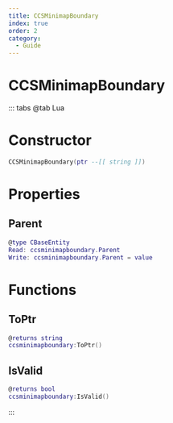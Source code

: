 ```yaml
---
title: CCSMinimapBoundary
index: true
order: 2
category:
  - Guide
---
```


# CCSMinimapBoundary

::: tabs
@tab Lua
# Constructor
```lua
CCSMinimapBoundary(ptr --[[ string ]])
```
# Properties
## Parent 
```lua
@type CBaseEntity
Read: ccsminimapboundary.Parent
Write: ccsminimapboundary.Parent = value
```
# Functions
## ToPtr
```lua
@returns string
ccsminimapboundary:ToPtr()
```
## IsValid
```lua
@returns bool
ccsminimapboundary:IsValid()
```

:::